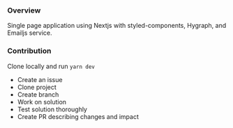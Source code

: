 ### Overview

Single page application using Nextjs with styled-components, Hygraph, and Emailjs service.


### Contribution

Clone locally and run ```yarn dev```

- Create an issue
- Clone project
- Create branch
- Work on solution
- Test solution thoroughly
- Create PR describing changes and impact

